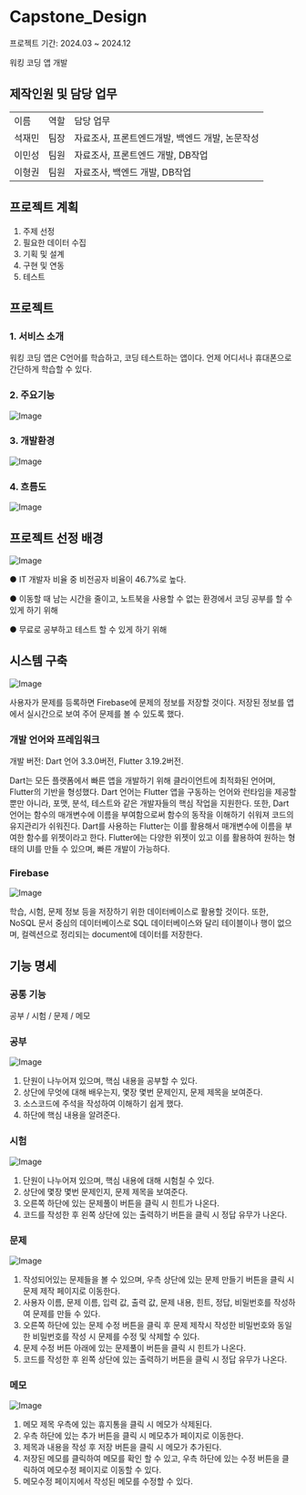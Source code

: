 # Capstone_Design
프로젝트 기간: 2024.03 ~ 2024.12

워킹 코딩 앱 개발
## 제작인원 및 담당 업무
<table>
  <tr>
    <td>이름</td>
    <td>역할</td>
    <td>담당 업무</td>
  </tr>
  <tr>
    <td>석재민</td>
    <td>팀장</td>
    <td>자료조사, 프론트엔드개발, 백엔드 개발, 논문작성</td>
  </tr>
  <tr>
    <td>이민성</td>
    <td>팀원</td>
    <td>자료조사, 프론트엔드 개발, DB작업</td>
  </tr>
  <tr>
    <td>이형권</td>
    <td>팀원</td>
    <td>자료조사, 백엔드 개발, DB작업</td>
  </tr>
</table>

## 프로젝트 계획
1. 주제 선정
2. 필요한 데이터 수집
3. 기획 및 설계
4. 구현 및 연동
5. 테스트

## 프로젝트
### 1. 서비스 소개
워킹 코딩 앱은 C언어를 학습하고, 코딩 테스트하는 앱이다. 언제 어디서나 휴대폰으로 간단하게 학습할 수 있다.

### 2. 주요기능
![Image](https://github.com/user-attachments/assets/2c22df28-37fe-40f1-957b-7482814317fe)
### 3. 개발환경
![Image](https://github.com/user-attachments/assets/aa366075-5ed0-4347-a9cd-374ae05f7c5c)
### 4. 흐름도
![Image](https://github.com/user-attachments/assets/f03da337-a357-4625-afbd-0e5ad572bb83)

## 프로젝트 선정 배경
![Image](https://github.com/user-attachments/assets/3f0bef1c-3b77-44c1-a9c7-d150133bfcb4)

● IT 개발자 비율 중 비전공자 비율이 46.7%로 높다.

● 이동할 때 남는 시간을 줄이고, 노트북을 사용할 수 없는 환경에서 코딩 공부를 할 수 있게 하기 위해

● 무료로 공부하고 테스트 할 수 있게 하기 위해

## 시스템 구축
![Image](https://github.com/user-attachments/assets/5eef71ed-9587-4db9-b21b-0e0c5acca03a)

사용자가 문제를 등록하면 Firebase에 문제의 정보를 저장할 것이다. 저장된 정보를 앱에서 실시간으로 보여 주어 문제를 볼 수 있도록 했다.

### 개발 언어와 프레임워크
개발 버전: Dart 언어 3.3.0버전, Flutter 3.19.2버전.

Dart는 모든 플랫폼에서 빠른 앱을 개발하기 위해 클라이언트에 최적화된 언어며, Flutter의 기반을 형성했다. Dart 언어는 Flutter 앱을 구동하는 언어와 런타임을 제공할 뿐만 아니라, 포맷, 분석, 테스트와 같은 개발자들의 핵심 작업을 지원한다. 또한, Dart 언어는 함수의 매개변수에 이름을 부여함으로써 함수의 동작을 이해하기 쉬워져 코드의 유지관리가 쉬워진다. Dart를 사용하는 Flutter는 이를 활용해서 매개변수에 이름을 부여한 함수를 위젯이라고 한다. Flutter에는 다양한 위젯이 있고 이를 활용하여 원하는 형태의 UI를 만들 수 있으며, 빠른 개발이 가능하다.

### Firebase
![Image](https://github.com/user-attachments/assets/a60572ad-3fe3-4a11-94b6-2c01f40d906e)

학습, 시험, 문제 정보 등을 저장하기 위한 데이터베이스로 활용할 것이다. 또한, NoSQL 문서 중심의 데이터베이스로 SQL 데이터베이스와 달리 테이블이나 행이 없으며, 컬렉션으로 정리되는 document에 데이터를 저장한다.

## 기능 명세
### 공통 기능
공부 / 시험 / 문제 / 메모

### 공부
![Image](https://github.com/user-attachments/assets/bec7e5ad-9fac-441a-8eac-226d61ba83ce)
1. 단원이 나누어져 있으며, 핵심 내용을 공부할 수 있다.
2. 상단에 무엇에 대해 배우는지, 몇장 몇번 문제인지, 문제 제목을 보여준다.
3. 소스코드에 주석을 작성하여 이해하기 쉽게 했다.
4. 하단에 핵심 내용을 알려준다.

### 시험
![Image](https://github.com/user-attachments/assets/33d8a436-3445-423f-b2e4-40712f21b9e4)
1. 단원이 나누어져 있으며, 핵심 내용에 대해 시험칠 수 있다.
2. 상단에 몇장 몇번 문제인지, 문제 제목을 보여준다.
3. 오른쪽 하단에 있는 문제풀이 버튼을 클릭 시 힌트가 나온다.
4. 코드를 작성한 후 왼쪽 상단에 있는 출력하기 버튼을 클릭 시 정답 유무가 나온다.

### 문제
![Image](https://github.com/user-attachments/assets/202d4a9c-5613-4b53-a6c7-5124c324e7fa)
1. 작성되어있는 문제들을 볼 수 있으며, 우측 상단에 있는 문제 만들기 버튼을 클릭 시 문제 제작 페이지로 이동한다.
2. 사용자 이름, 문제 이름, 입력 값, 출력 값, 문제 내용, 힌트, 정답, 비밀번호를 작성하여 문제를 만들 수 있다.
3. 오른쪽 하단에 있는 문제 수정 버튼을 클릭 후 문제 제작시 작성한 비밀번호와 동일한 비밀번호를 작성 시 문제를 수정 및 삭제할 수 있다.
4. 문제 수정 버튼 아래에 있는 문제풀이 버튼을 클릭 시 힌트가 나온다.
5. 코드를 작성한 후 왼쪽 상단에 있는 출력하기 버튼을 클릭 시 정답 유무가 나온다.

### 메모
![Image](https://github.com/user-attachments/assets/25581a81-f64a-4393-82ed-472a0e5e0c10)
1. 메모 제목 우측에 있는 휴지통을 클릭 시 메모가 삭제된다.
2. 우측 하단에 있는 추가 버튼을 클릭 시 메모추가 페이지로 이동한다.
3. 제목과 내용을 작성 후 저장 버튼을 클릭 시 메모가 추가된다.
4. 저장된 메모를 클릭하여 메모를 확인 할 수 있고, 우측 하단에 있는 수정 버튼을 클릭하여 메모수정 페이지로 이동할 수 있다.
5. 메모수정 페이지에서 작성된 메모를 수정할 수 있다.
